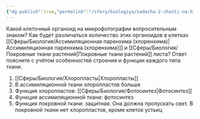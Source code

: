 ```yaml
---
{"dg-publish":true,"permalink":"/sfery/biologiya/zadacha-2-chasti-na-hloroplast/","tags":["Общаябиология"]}
---
```


Какой клеточный органоид на микрофотографии вопросительным знаком? Как будет различаться количество этих органоидов в клетках [[Сферы/Биология/Ассимиляционная паренхима (хлоренхима)\|Ассимиляционная паренхима (хлоренхима)]] и [[Сферы/Биология/Покровные ткани растений\|Покровные ткани растений]] листа? Ответ поясните с учётом особенностей строения и функции каждого типа ткани. 
1. [[Сферы/Биология/Хлоропласты\|Хлоропласты]]
2. В ассимиляционной ткани хлоропластов больше
3. Функция хлоропластов: [[Сферы/Биология/Фотосинтез\|Фотосинтез]]
4. Функция ассимиляционной ткани: фотосинтез
5. Функция покровной ткани: защитная. Она должна пропускать свет. В покровной ткани нет хлоропластов, кроме клеток устьиц 